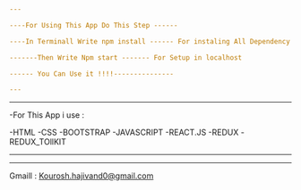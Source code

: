 ```yaml
---

----For Using This App Do This Step ------

----In Terminall Write npm install ------ For instaling All Dependency

-------Then Write Npm start ------- For Setup in localhost

------ You Can Use it !!!!---------------

---
```


---

-For This App i use :

-HTML
-CSS
-BOOTSTRAP
-JAVASCRIPT
-REACT.JS
-REDUX
-REDUX_TOllKIT

---

---

Gmaill : Kourosh.hajivand0@gmail.com
